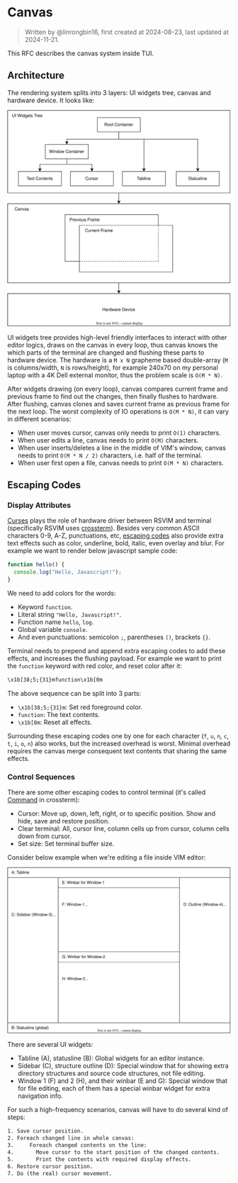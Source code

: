 # Canvas

> Written by @linrongbin16, first created at 2024-08-23, last updated at 2024-11-21.

This RFC describes the canvas system inside TUI.

## Architecture

The rendering system splits into 3 layers: UI widgets tree, canvas and hardware device. It looks like:

![1](../images/1-TUI-2-Canvas.1.drawio.svg)

UI widgets tree provides high-level friendly interfaces to interact with other editor logics, draws on the canvas in every loop, thus canvas knows the which parts of the terminal are changed and flushing these parts to hardware device. The hardware is a `M x N` grapheme based double-array (`M` is columns/width, `N` is rows/height), for example 240x70 on my personal laptop with a 4K Dell external monitor, thus the problem scale is `O(M * N)`.

After widgets drawing (on every loop), canvas compares current frame and previous frame to find out the changes, then finally flushes to hardware. After flushing, canvas clones and saves current frame as previous frame for the next loop. The worst complexity of IO operations is `O(M * N)`, it can vary in different scenarios:

- When user moves cursor, canvas only needs to print `O(1)` characters.
- When user edits a line, canvas needs to print `O(M)` characters.
- When user inserts/deletes a line in the middle of VIM's window, canvas needs to print `O(M * N / 2)` characters, i.e. half of the terminal.
- When user first open a file, canvas needs to print `O(M * N)` characters.

## Escaping Codes

### Display Attributes

[Curses](<https://en.wikipedia.org/wiki/Curses_(programming_library)>) plays the role of hardware driver between RSVIM and terminal (specifically RSVIM uses [crossterm](https://github.com/crossterm-rs/crossterm)). Besides very common ASCII characters 0-9, A-Z, punctuations, etc, [escaping codes](https://en.wikipedia.org/wiki/ANSI_escape_code) also provide extra text effects such as color, underline, bold, italic, even overlay and blur. For example we want to render below javascript sample code:

```javascript
function hello() {
  console.log("Hello, Javascript!");
}
```

We need to add colors for the words:

- Keyword `function`.
- Literal string `"Hello, Javascript!"`.
- Function name `hello`, `log`.
- Global variable `console`.
- And even punctuations: semicolon `;`, parentheses `()`, brackets `{}`.

Terminal needs to prepend and append extra escaping codes to add these effects, and increases the flushing payload. For example we want to print the `function` keyword with red color, and reset color after it:

```bash
\x1b[38;5;{31}mfunction\x1b[0m
```

The above sequence can be split into 3 parts:

- `\x1b[38;5;{31}m`: Set red foreground color.
- `function`: The text contents.
- `\x1b[0m`: Reset all effects.

Surrounding these escaping codes one by one for each character (`f`, `u`, `n`, `c`, `t`, `i`, `o`, `n`) also works, but the increased overhead is worst. Minimal overhead requires the canvas merge consequent text contents that sharing the same effects.

### Control Sequences

There are some other escaping codes to control terminal (it's called [Command](https://docs.rs/crossterm/latest/crossterm/trait.Command.html) in crossterm):

- Cursor: Move up, down, left, right, or to specific position. Show and hide, save and restore position.
- Clear terminal: All, cursor line, column cells up from cursor, column cells down from cursor.
- Set size: Set terminal buffer size.

Consider below example when we're editing a file inside VIM editor:

![2](../images/1-TUI-2-Canvas.2.drawio.svg)

There are several UI widgets:

- Tabline (A), statusline (B): Global widgets for an editor instance.
- Sidebar (C), structure outline (D): Special window that for showing extra directory structures and source code structures, not file editing.
- Window 1 (F) and 2 (H), and their winbar (E and G): Special window that for file editing, each of them has a special winbar widget for extra navigation info.

For such a high-frequency scenarios, canvas will have to do several kind of steps:

```text
1. Save cursor position.
2. Foreach changed line in whole canvas:
3.     Foreach changed contents on the line:
4.       Move cursor to the start position of the changed contents.
5.       Print the contents with required display effects.
6. Restore cursor position.
7. Do (the real) cursor movement.
```
